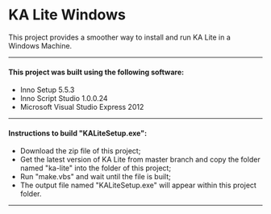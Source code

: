 KA Lite Windows
==========

This project provides a smoother way to install and run KA Lite in a Windows Machine.

---
#### This project was built using the following software:
* Inno Setup 5.5.3
* Inno Script Studio 1.0.0.24
* Microsoft Visual Studio Express 2012

---
#### Instructions to build "KALiteSetup.exe":
* Download the zip file of this project;
* Get the latest version of KA Lite from master branch and copy the folder named "ka-lite" into the folder of this project;
* Run "make.vbs" and wait until the file is built;
* The output file named "KALiteSetup.exe" will appear within this project folder.

---